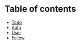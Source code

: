 # Table of contents

* [Todo](README.md)
* [Auth](user.md)
* [User](user-1.md)
* [Follow](follow.md)



